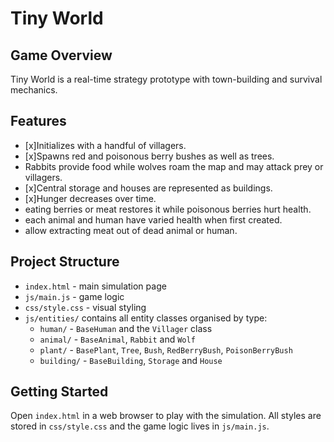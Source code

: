 # Tiny World

## Game Overview
Tiny World is a real-time strategy prototype with town-building and survival mechanics.

## Features

- [x]Initializes with a handful of villagers.
- [x]Spawns red and poisonous berry bushes as well as trees.
- Rabbits provide food while wolves roam the map and may attack prey or villagers.
- [x]Central storage and houses are represented as buildings.
- [x]Hunger decreases over time.
- eating berries or meat restores it while poisonous berries hurt health.
- each animal and human have varied health when first created.
- allow extracting meat out of dead animal or human.

## Project Structure

- `index.html` - main simulation page
- `js/main.js` - game logic
- `css/style.css` - visual styling
- `js/entities/` contains all entity classes organised by type:
  - `human/` - `BaseHuman` and the `Villager` class
  - `animal/` - `BaseAnimal`, `Rabbit` and `Wolf`
  - `plant/` - `BasePlant`, `Tree`, `Bush`, `RedBerryBush`, `PoisonBerryBush`
  - `building/` - `BaseBuilding`, `Storage` and `House`

## Getting Started

Open `index.html` in a web browser to play with the simulation. All styles are stored in `css/style.css` and the game logic lives in `js/main.js`.
